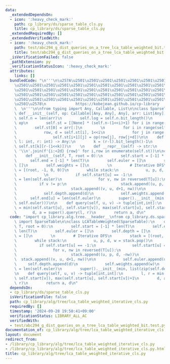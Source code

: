 ```yaml
---
data:
  _extendedDependsOn:
  - icon: ':heavy_check_mark:'
    path: cp_library/ds/sparse_table_cls.py
    title: cp_library/ds/sparse_table_cls.py
  _extendedRequiredBy: []
  _extendedVerifiedWith:
  - icon: ':heavy_check_mark:'
    path: test/abc294_g_dist_queries_on_a_tree_lca_table_weighted_bit.test.py
    title: test/abc294_g_dist_queries_on_a_tree_lca_table_weighted_bit.test.py
  _isVerificationFailed: false
  _pathExtension: py
  _verificationStatusIcon: ':heavy_check_mark:'
  attributes:
    links: []
  bundledCode: "\n'''\n\u257A\u2501\u2501\u2501\u2501\u2501\u2501\u2501\u2501\u2501\
    \u2501\u2501\u2501\u2501\u2501\u2501\u2501\u2501\u2501\u2501\u2501\u2501\u2501\
    \u2501\u2501\u2501\u2501\u2501\u2501\u2501\u2501\u2501\u2501\u2501\u2501\u2501\
    \u2501\u2501\u2501\u2501\u2501\u2501\u2501\u2501\u2501\u2501\u2501\u2501\u2501\
    \u2501\u2501\u2501\u2501\u2501\u2501\u2501\u2501\u2501\u2501\u2501\u2501\u2501\
    \u2501\u2578\n             https://kobejean.github.io/cp-library             \
    \  \n'''\n\nfrom typing import Any, Callable, List\n\nclass SparseTable:\n   \
    \ def __init__(self, op: Callable[[Any, Any], Any], arr: List[Any]):\n       \
    \ self.n = len(arr)\n        self.log = self.n.bit_length()\n        self.op =\
    \ op\n        self.st = [[None] * (self.n-(1<<i)+1) for i in range(self.log)]\n\
    \        self.st[0] = arr[:]\n        \n        for i in range(self.log-1):\n\
    \            row, d = self.st[i], 1<<i\n            for j in range(len(self.st[i+1])):\n\
    \                self.st[i+1][j] = op(row[j], row[j+d])\n\n    def query(self,\
    \ l: int, r: int) -> Any:\n        k = (r-l).bit_length()-1\n        return self.op(self.st[k][l],\
    \ self.st[k][r-(1<<k)])\n    \n    def __repr__(self) -> str:\n        return\
    \ '\\n'.join(f'{i:<2d} {row}' for i,row in enumerate(self.st))\n\nclass LCATableWeighted(SparseTable):\n\
    \    def __init__(self, T, root = 0):\n        self.start = [-1] * len(T)\n  \
    \      self.end = [-1] * len(T)\n        self.euler = []\n        self.depth =\
    \ []\n        self.weights = []\n        \n        # Iterative DFS\n        stack\
    \ = [(root, -1, 0, 0)]\n        while stack:\n            u, p, d, w = stack.pop()\n\
    \            \n            if self.start[u] == -1:\n                self.start[u]\
    \ = len(self.euler)\n                for v, nw in reversed(T[u]):\n          \
    \          if v != p:\n                        stack.append((u, p, d, -nw))\n\
    \                        stack.append((v, u, d+1, nw))\n\n            self.euler.append(u)\n\
    \            self.depth.append(d)\n            self.weights.append(w)\n      \
    \      self.end[u] = len(self.euler)\n        super().__init__(min, list(zip(self.depth,\
    \ self.euler)))\n\n    def query(self, u, v) -> tuple[int,int]:\n        l, r\
    \ = min(self.start[u], self.start[v]), max(self.start[u], self.start[v])+1\n \
    \       d, a = super().query(l, r)\n        return a, d\n"
  code: "import cp_library.alg.tree.__header__\nfrom cp_library.ds.sparse_table_cls\
    \ import SparseTable\n\nclass LCATableWeighted(SparseTable):\n    def __init__(self,\
    \ T, root = 0):\n        self.start = [-1] * len(T)\n        self.end = [-1] *\
    \ len(T)\n        self.euler = []\n        self.depth = []\n        self.weights\
    \ = []\n        \n        # Iterative DFS\n        stack = [(root, -1, 0, 0)]\n\
    \        while stack:\n            u, p, d, w = stack.pop()\n            \n  \
    \          if self.start[u] == -1:\n                self.start[u] = len(self.euler)\n\
    \                for v, nw in reversed(T[u]):\n                    if v != p:\n\
    \                        stack.append((u, p, d, -nw))\n                      \
    \  stack.append((v, u, d+1, nw))\n\n            self.euler.append(u)\n       \
    \     self.depth.append(d)\n            self.weights.append(w)\n            self.end[u]\
    \ = len(self.euler)\n        super().__init__(min, list(zip(self.depth, self.euler)))\n\
    \n    def query(self, u, v) -> tuple[int,int]:\n        l, r = min(self.start[u],\
    \ self.start[v]), max(self.start[u], self.start[v])+1\n        d, a = super().query(l,\
    \ r)\n        return a, d\n"
  dependsOn:
  - cp_library/ds/sparse_table_cls.py
  isVerificationFile: false
  path: cp_library/alg/tree/lca_table_weighted_iterative_cls.py
  requiredBy: []
  timestamp: '2024-09-28 19:50:41+09:00'
  verificationStatus: LIBRARY_ALL_AC
  verifiedWith:
  - test/abc294_g_dist_queries_on_a_tree_lca_table_weighted_bit.test.py
documentation_of: cp_library/alg/tree/lca_table_weighted_iterative_cls.py
layout: document
redirect_from:
- /library/cp_library/alg/tree/lca_table_weighted_iterative_cls.py
- /library/cp_library/alg/tree/lca_table_weighted_iterative_cls.py.html
title: cp_library/alg/tree/lca_table_weighted_iterative_cls.py
---
```


